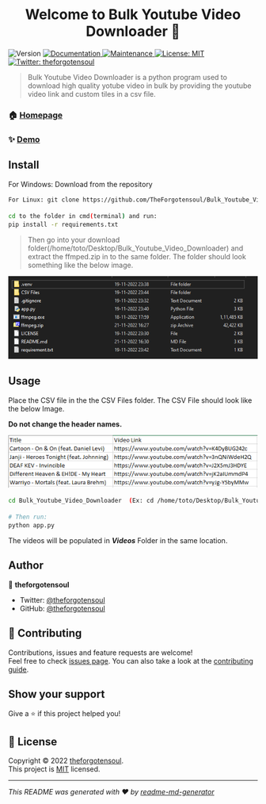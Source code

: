 <h1 align="center">Welcome to Bulk Youtube Video Downloader 👋</h1>
<p>
  <img alt="Version" src="https://img.shields.io/badge/version-v0.1-blue.svg?cacheSeconds=2592000" />
  <a href="https://github.com/TheForgotensoul/Bulk_Youtube_Video_Downloader/blob/main/README.md" target="_blank">
    <img alt="Documentation" src="https://img.shields.io/badge/documentation-yes-brightgreen.svg" />
  </a>
  <a href="https://github.com/kefranabg/readme-md-generator/graphs/commit-activity" target="_blank">
    <img alt="Maintenance" src="https://img.shields.io/badge/Maintained%3F-yes-green.svg" />
  </a>
  <a href="https://github.com/TheForgotensoul/Bulk_Youtube_Video_Downloader/blob/main/LICENSE" target="_blank">
    <img alt="License: MIT" src="https://img.shields.io/badge/license-MIT-yellow.svg" />
  </a>
  <a href="https://twitter.com/theforgotensoul" target="_blank">
    <img alt="Twitter: theforgotensoul" src="https://img.shields.io/twitter/follow/theforgotensoul.svg?style=social" />
  </a>
</p>

> Bulk Youtube Video Downloader is a python program used to download high quality yotube video in bulk by providing the youtube video link and custom tiles in a csv file. 

### 🏠 [Homepage](https://github.com/TheForgotensoul/Bulk_Youtube_Video_Downloader)

### ✨ [Demo](https://github.com/TheForgotensoul/Bulk_Youtube_Video_Downloader)


## Install


For Windows: Download from the repository
```sh
For Linux: git clone https://github.com/TheForgotensoul/Bulk_Youtube_Video_Downloader.git

cd to the folder in cmd(terminal) and run:
pip install -r requirements.txt
```

> Then go into your download folder(/home/toto/Desktop/Bulk_Youtube_Video_Downloader) and extract the ffmped.zip in to the same folder. 
> The folder should look something like the below image.

![Folder_lookalike](https://raw.githubusercontent.com/TheForgotensoul/Bulk_Youtube_Video_Downloader/main/ref_img/folder_lookalike.png)



## Usage
Place the CSV file in the the CSV Files folder.
The CSV File should look like the below Image.

**Do not change the header names.**

![CSV_Files](https://raw.githubusercontent.com/TheForgotensoul/Bulk_Youtube_Video_Downloader/main/ref_img/CSV_file.png)
```sh
cd Bulk_Youtube_Video_Downloader  (Ex: cd /home/toto/Desktop/Bulk_Youtube_Video_Downloader )

# Then run:
python app.py
```
The videos will be populated in ***Videos*** Folder in the same location.

## Author

👤 **theforgotensoul**

* Twitter: [@theforgotensoul](https://twitter.com/theforgotensoul)
* GitHub: [@theforgotensoul](https://github.com/theforgotensoul)

## 🤝 Contributing

Contributions, issues and feature requests are welcome!<br />Feel free to check [issues page](https://github.com/TheForgotensoul/Bulk_Youtube_Video_Downloader/issues). You can also take a look at the [contributing guide](https://github.com/kefranabg/readme-md-generator/blob/master/CONTRIBUTING.md).

## Show your support

Give a ⭐️ if this project helped you!

## 📝 License

Copyright © 2022 [theforgotensoul](https://github.com/theforgotensoul).<br />
This project is [MIT](https://github.com/TheForgotensoul/Bulk_Youtube_Video_Downloader/blob/main/LICENSE) licensed.

***
_This README was generated with ❤️ by [readme-md-generator](https://github.com/kefranabg/readme-md-generator)_